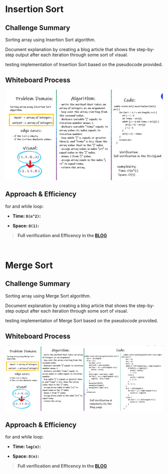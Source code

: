 # Insertion Sort

## Challenge Summary

Sorting array using Insertion Sort algorithm.

Document explanation by creating a blog article that shows the step-by-step output after each iteration through some sort of visual.

testing implementation of Insertion Sort based on the pseudocode provided.

## Whiteboard Process

![Insertion-Sort](./img/Insertion-Sort.PNG)

## Approach & Efficiency

for and while loop:

- **Time: `O(n^2)`:**

- **Space: `O(1)`:**

> **Full verification and Efficency in the [BLOG](./BLOG-Insertion.md)**

<br>

# Merge Sort

## Challenge Summary

Sorting array using Merge Sort algorithm.

Document explanation by creating a blog article that shows the step-by-step output after each iteration through some sort of visual.

testing implementation of Merge Sort based on the pseudocode provided.

## Whiteboard Process

![merge-sort](./img/merge-sort.PNG)

## Approach & Efficiency

for and while loop:

- **Time: `log(n)`:**

- **Space: `O(n)`:**

> **Full verification and Efficency in the [BLOG](./BLOG-Merge.md)**
